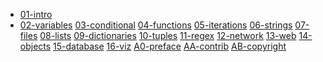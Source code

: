 - [01-intro]()
- [02-variables](https://translate.google.com/toolkit/workbench?did=006zejv01uxlqsa3wy68 )
[03-conditional](https://translate.google.com/toolkit/workbench?did=00e99s001v0sphiycbnk)
[04-functions](https://translate.google.com/toolkit/workbench?did=002jemw01v1ikm70wi68)
[05-iterations]()
[06-strings]()
[07-files]()
[08-lists]()
[09-dictionaries]()
[10-tuples]()
[11-regex]()
[12-network]()
[13-web]()
[14-objects]()
[15-database]()
[16-viz]()
[A0-preface](https://translate.google.com/toolkit/workbench?did=00192ti01v0syf4zp9mo)
[AA-contrib](https://translate.google.com/toolkit/workbench?did=008d1td01v0pvrhlahhc)
[AB-copyright](https://translate.google.com/toolkit/workbench?did=0091uyl01v14knpu7z7k)

